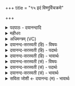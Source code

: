 +++
title = "१५ इदं विष्णुर्विचक्रमे"

+++
<details><summary>पदपाठः - दयानन्दादि</summary>

इ॒दम्। विष्णुः॑। वि। च॒क्र॒मे॒। त्रे॒धा। नि। द॒धे॒। प॒दम्। समू॑ढ॒मिति॒ सम्ऽऊ॑ढम्। अ॒स्य॒। पा॒ꣳसु॒रे। स्वाहा॑। १५।
</details>

<details><summary>महीधरः</summary>

म० 'दक्षिणे वर्त्मनि दक्षिणस्यानसो हिरण्यं निधायाभिजुहोतीदं विष्णुरिति' ( का० ८।३ । ३१) । दक्षिणशकटसंबन्धिदक्षिणचक्रमार्गे हिरण्यं निधाय तत्रैष होमः । विष्णुदेवत्या गायत्री मेधातिथिदृष्टा । विष्णुः त्रिविक्रमावतारं कृत्वा इदं विश्वं विचक्रमे विभज्य क्रमते स्म । तदेवाह । त्रेधा पदं निदधे भूमावेकं पदमन्तरिक्षे द्वितीयं दिवि तृतीयमिति क्रमादग्निवायुसूर्यरूपेणेत्यर्थः । पांसवो भूम्यादिलोकरूपा विद्यन्ते यस्य तत्पांसुरं तस्मिन्पांसुरे अस्य विष्णोः पदे समूढं सम्यगन्तर्भूतं विश्वमिति शेषः । यद्वायमर्थः । अस्य विष्णोः पदं पद्यते ज्ञायत इति पदमद्वैताख्यं स्वरूपं समूढमन्तर्हितमज्ञातमकृतात्मभिः । कस्मिन्निव । पांसुरे इव लुप्तोपमानं । पांसुले रजस्वले प्रदेशे निहितं यथा न ज्ञायते तद्वत् । तदुक्तं 'तद्विष्णोः परमं पदᳪं᳭ सदा पश्यन्ति सूरयः' (अध्या० ६ । ५) इति । स्वाहा तस्मै विष्णवे हविर्दत्तम् ॥ १५ ॥  
षोडशी। ।
</details>

<details><summary>अधिमन्त्रम् (VC)</summary>

- विष्णुर्देवता
- मेधातिथिर्ऋषिः
- भूरिग् आर्षी गायत्री
- षड्जः
</details>

<details><summary>दयानन्द-सरस्वती (हि) - विषयः</summary>

फिर वह जगदीश्वर कैसा है, इस विषय का उपदेश अगले मन्त्र में किया है ॥
</details>

<details><summary>दयानन्द-सरस्वती (हि) - पदार्थः</summary>

पदार्थान्वयभाषाः -  (विष्णुः) जो सब जगत् में व्यापक जगदीश्वर जो कुछ यह जगत् है, उसको (विचक्रमे) रचता हुआ (इदम्) इस प्रत्यक्ष अप्रत्यक्ष जगत् को (त्रेधा) तीन प्रकार का धारण करता है (अस्य) इस प्रकाशवान्, प्रकाशरहित और अदृश्य तीन प्रकार के परमाणु आदि रूप (स्वाहा) अच्छे प्रकार देखने और दिखलाने योग्य जगत् का ग्रहण करता हुआ (इदम्) इस (समूढम्) अच्छे प्रकार विचार करके कथन करने योग्य अदृश्य जगत् को (पांसुरे) अन्तरिक्ष में स्थापित करता है, वही सब मनुष्यों को उत्तम रीति से सेवने योग्य है ॥१५॥
</details>

<details><summary>दयानन्द-सरस्वती (हि) - भावार्थः</summary>

भावार्थभाषाः -  परमेश्वर ने जिस प्रथम प्रकाशवाले सूर्यादि, दूसरा प्रकाशरहित पृथिवी आदि और जो तीसरा परमाणु आदि अदृश्य जगत् है, उस सब को कारण से रचकर अन्तरिक्ष में स्थापन किया है, उनमें से ओषधी आदि पृथिवी में, प्रकाश आदि सूर्यलोक में और परमाणु आदि आकाश और इस सब जगत् को प्राणों के शिर में स्थापित किया है। इस लिखे हुए शतपथ के प्रमाण से ‘गय’ शब्द से प्राणों का ग्रहण किया है, इसमें महीधर जो कहता है कि त्रिविक्रम अर्थात् वामनावतार को धारण करके जगत् को रचा है, यह उसका कहना सर्वथा मिथ्या है ॥१५॥
</details>

<details><summary>दयानन्द-सरस्वती (सं) - विषयः</summary>

पुनः स जगदीश्वरः कीदृश इत्युपदिश्यते ॥
</details>

<details><summary>दयानन्द-सरस्वती (सं) - पदार्थः</summary>

पदार्थान्वयभाषाः -  यो विष्णुर्जगदीश्वरो यत्किञ्चिदिदं प्रत्यक्षाप्रत्यक्षं जगद् वर्त्तते तत् सर्वं विचक्रमे रचितवान्। त्रेधा निदधे निदधात्यस्य त्रिविधस्य जगतः परमाण्वादिरूपं स्वाहा सुहुतं समूढमदृश्यं पदं पांसुरेऽन्तरिक्षे निहितवानस्ति, स सर्वैः सुसेवनीयः ॥१५॥
</details>

<details><summary>दयानन्द-सरस्वती (सं) - भावार्थः</summary>

भावार्थभाषाः -  परमेश्वरेण यत् प्रथमं प्रकाशवत् सूर्यादि, द्वितीयमप्रकाशवत् पृथिव्यादि प्रसिद्धं जगद्रचितमस्ति, यच्च तृतीयं परमाण्वाद्यदृश्यं सर्वमेतत्कारणावयवै रचयित्वाऽन्तरिक्षे स्थापितम्, तत्रौषध्यादि पृथिव्याम्, अग्न्यादिकं सूर्य्ये, परमाण्वादिकमाकाशे निहितम्, सर्वमेतत् प्राणानां शिरसि स्थापितवानस्ति। सा हैषा गयांस्तत्रे। प्राणा वै गयास्तत्प्राणांस्तत्रे तद्यद् गयांस्तत्रे तद् गायत्री नाम। (शत०१४.८.१५.६-७) अनेन गयशब्देन प्राणानां ग्रहणम् ॥ अत्र महीधरः प्रबुक्कति त्रिविक्रमावतारं कृत्वेत्यादि तदशुद्धं सज्जनैर्बोध्यम् ॥१५॥
</details>

<details><summary>सविता जोशी ← दयानन्दः (म) - भावार्थः</summary>

भावार्थभाषाः -  परमेश्वराने प्रथम सूर्य, दुसरी पृथ्वी (प्रकाशरहित) व तिसरे परमाणू जग प्रकृतिरूपी कारणापासून निर्माण करून त्यांना अंतरिक्षात स्थापन केलेले आहे. पृथ्वीवर औषधी (वृक्ष-वनस्पती इत्यादी) , सूर्यामध्ये प्रकाश व आकाशात परमाणू निर्माण केलेले आहेत व सर्व जग प्राणामध्ये स्थित केलेले आहे. शतपथ ब्राह्मणात गय हा शब्द प्राणासाठी वापरलेला आहे. त्यामुळे महिधराच्या कथनानुसार त्रिविक्रम अर्थात वामनावतार धारण करून परमेश्वराने जगाची रचना केलेली आहे. हे विधान असत्य आहे.
</details>